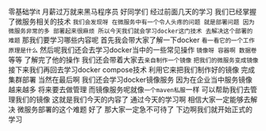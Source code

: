 零基础学it
月薪过万就来黑马程序员
好同学们
经过前面几天的学习
我们已经掌握了微服务相关的技术
`我们会发现呀
在微服务中有一个令人头疼的问题
就是部署问题
因为微服务非常的多
部署起来很麻烦
所以今天我们就会学习docker这门技术
去解决这个部署的难题`
那我们要学习哪些内容呢
首先我会带大家了解一下docker
`看一看它的一个工作原理是什么`
然后呢我们还会去学习docker当中的一些常见操作
`镜像呀
容器啊
数据卷`等等
了解完了他的操作
我们还会带着大家去`亲自制作一个镜像`
`把我们的微服务变成镜像`
接下来我们再回去学习docker compose技术
利用它来把我们制作好的镜像
完成集群部署
当然在最后啊
我们还会学习docker镜像服务
因为在企业当中服务镜像越来越多
将来要去做管理
而镜像服务呢就像`一个maven私服`一样
可以帮助我们去管理我们的镜像
这就是我们今天的内容了
通过今天的学习啊
相信大家一定能够去解决
微服务部署的这个难题
好了
那大家一定急不可待了
下边啊我们就开始正式的学习
